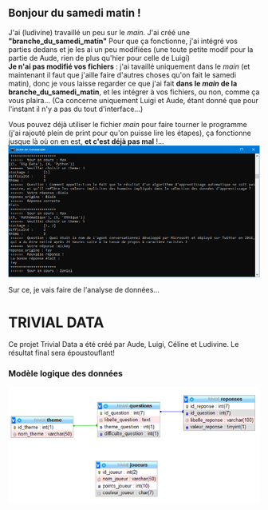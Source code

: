 ## Bonjour du samedi matin !

J'ai (ludivine) travaillé un peu sur le _main_. J'ai créé une __"branche_du_samedi_matin"__ Pour que ça fonctionne, j'ai intégré vos parties dedans et je les ai un peu modifiées (une toute petite modif pour la partie de Aude, rien de plus qu'hier pour celle de Luigi)<br>
__Je n'ai pas modifié vos fichiers__ : j'ai tavaillé uniquement dans le _main_ (et maintenant il faut que j'aille faire d'autres choses qu'on fait le samedi matin), donc je vous laisse regarder ce que j'ai fait __dans le _main_ de la branche_du_samedi_matin__, et les intégrer à vos fichiers, ou non, comme ça vous plaira... (Ca concerne uniquement Luigi et Aude, étant donné que pour l'instant il n'y a pas du tout d'interface...)<br>

Vous pouvez déjà utiliser le fichier _main_ pour faire tourner le programme (j'ai rajouté plein de print pour qu'on puisse lire les étapes), ça fonctionne jusque là où on en est, __et c'est déjà pas mal__ !...
![capture](images/Capture1128.PNG)

Sur ce, je vais faire de l'analyse de données...


# TRIVIAL DATA

Ce projet Trivial Data a été créé par Aude, Luigi, Céline et Ludivine. 
Le résultat final sera époustouflant!

### Modèle logique des données
![mld](images/mld.png)

